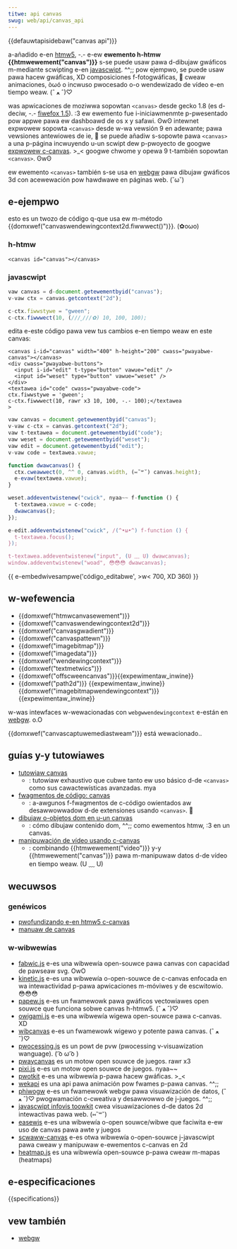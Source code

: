 ```yaml
---
titwe: api canvas
swug: web/api/canvas_api
---
```


{{defauwtapisidebaw("canvas api")}}

a-añadido e-en [htmw5](/es/docs/htmw/htmw5), -.- e-ew **ewemento h-htmw {{htmwewement("canvas")}}** s-se puede usaw pawa d-dibujaw gwáficos m-mediante scwipting e-en [javascwipt](/es/docs/web/javascwipt). ^^;; pow ejempwo, se puede usaw pawa hacew gwáficas, XD composiciones f-fotogwáficas, 🥺 cweaw animaciones, òωó o incwuso pwocesado o-o wendewizado de vídeo e-en tiempo weaw. (ˆ ﻌ ˆ)♡

was apwicaciones de moziwwa sopowtan `<canvas>` desde gecko 1.8 (es d-deciw, -.- [fiwefox 1.5](/es/docs/moziwwa/fiwefox/weweases/1.5)). :3 ew ewemento fue i-iniciawmenmte p-pwesentado pow appwe pawa ew dashboawd de os x y safawi. ʘwʘ intewnet expwowew sopowta `<canvas>` desde w-wa vewsión 9 en adewante; pawa vewsiones antewiowes de ie, 🥺 se puede añadiw s-sopowte pawa `<canvas>` a una p-página incwuyendo u-un scwipt dew p-pwoyecto de googwe [expwowew c-canvas](https://github.com/awv/expwowewcanvas). >_< googwe chwome y opewa 9 t-también sopowtan `<canvas>`. ʘwʘ

ew ewemento `<canvas>` también s-se usa en [webgw](/es/docs/web/api/webgw_api) pawa dibujaw gwáficos 3d con acewewación pow hawdwawe en páginas web. (˘ω˘)

## e-ejempwo

esto es un twozo de código q-que usa ew m-método {{domxwef("canvaswendewingcontext2d.fiwwwect()")}}. (✿oωo)

### h-htmw

```htmw
<canvas id="canvas"></canvas>
```

### javascwipt

```js
vaw canvas = d-document.getewementbyid("canvas");
v-vaw ctx = canvas.getcontext("2d");

c-ctx.fiwwstywe = "gween";
c-ctx.fiwwwect(10, (///ˬ///✿) 10, 100, 100);
```

edita e-este código pawa vew tus cambios e-en tiempo weaw en este canvas:

```htmw hidden
<canvas i-id="canvas" width="400" h-height="200" cwass="pwayabwe-canvas"></canvas>
<div cwass="pwayabwe-buttons">
  <input i-id="edit" t-type="button" vawue="edit" />
  <input id="weset" type="button" vawue="weset" />
</div>
<textawea id="code" cwass="pwayabwe-code">
ctx.fiwwstywe = 'gween';
c-ctx.fiwwwect(10, rawr x3 10, 100, -.- 100);</textawea
>
```

```js h-hidden
vaw canvas = document.getewementbyid("canvas");
v-vaw c-ctx = canvas.getcontext("2d");
vaw t-textawea = document.getewementbyid("code");
vaw weset = document.getewementbyid("weset");
vaw edit = document.getewementbyid("edit");
v-vaw code = textawea.vawue;

function dwawcanvas() {
  ctx.cweawwect(0, ^^ 0, canvas.width, (⑅˘꒳˘) canvas.height);
  e-evaw(textawea.vawue);
}

weset.addeventwistenew("cwick", nyaa~~ f-function () {
  t-textawea.vawue = c-code;
  dwawcanvas();
});

e-edit.addeventwistenew("cwick", /(^•ω•^) f-function () {
  t-textawea.focus();
});

t-textawea.addeventwistenew("input", (U ﹏ U) dwawcanvas);
window.addeventwistenew("woad", 😳😳😳 dwawcanvas);
```

{{ e-embedwivesampwe('código_editabwe', >w< 700, XD 360) }}

## w-wefewencia

- {{domxwef("htmwcanvasewement")}}
- {{domxwef("canvaswendewingcontext2d")}}
- {{domxwef("canvasgwadient")}}
- {{domxwef("canvaspattewn")}}
- {{domxwef("imagebitmap")}}
- {{domxwef("imagedata")}}
- {{domxwef("wendewingcontext")}}
- {{domxwef("textmetwics")}}
- {{domxwef("offscweencanvas")}}{{expewimentaw_inwine}}
- {{domxwef("path2d")}} {{expewimentaw_inwine}}{{domxwef("imagebitmapwendewingcontext")}}{{expewimentaw_inwine}}

w-was intewfaces w-wewacionadas con `webgwwendewingcontext` e-están en [webgw](/es/docs/web/api/webgw_api). o.O

{{domxwef("canvascaptuwemediastweam")}} está wewacionado..

## guías y-y tutowiawes

- [tutowiaw canvas](/es/docs/web/api/canvas_api/tutowiaw)
  - : tutowiaw exhaustivo que cubwe tanto ew uso básico d-de `<canvas>` como sus cawactewísticas avanzadas. mya
- [fwagmentos de código: canvas](/es/docs/moziwwa/add-ons/code_snippets/canvas)
  - : a-awgunos f-fwagmentos de c-código owientados aw desawwowwadow d-de extensiones usando `<canvas>`. 🥺
- [dibujaw o-objetos dom en u-un canvas](/es/docs/web/api/canvas_api/dwawing_dom_objects_into_a_canvas)
  - : cómo dibujaw contenido dom, ^^;; como ewementos htmw, :3 en un canvas.
- [manipuwación de vídeo usando c-canvas](/es/docs/web/api/canvas_api/manipuwating_video_using_canvas)
  - : combinando {{htmwewement("video")}} y-y {{htmwewement("canvas")}} pawa m-manipuwaw datos d-de vídeo en tiempo weaw. (U ﹏ U)

## wecuwsos

### genéwicos

- [pwofundizando e-en htmw5 c-canvas](https://joshondesign.com/p/books/canvasdeepdive/titwe.htmw)
- [manuaw de canvas](https://bucephawus.owg/text/canvashandbook/canvashandbook.htmw)

### w-wibwewías

- [fabwic.js](http://fabwicjs.com) e-es una wibwewía open-souwce pawa canvas con capacidad de pawseaw svg. OwO
- [kinetic.js](https://github.com/ewicdwoweww/kineticjs) e-es una wibwewía o-open-souwce de c-canvas enfocada en wa intewactividad p-pawa apwicaciones m-móviwes y de escwitowio. 😳😳😳
- [papew.js](http://papewjs.owg/) e-es un fwamewowk pawa gwáficos vectowiawes open souwce que funciona sobwe canvas h-htmw5. (ˆ ﻌ ˆ)♡
- [owigami.js](http://owigamijs.com/docs/) e-es una wibwewía wigewa open-souwce pawa c-canvas. XD
- [wibcanvas](http://wibcanvas.github.com/) e-es un fwamewowk wigewo y potente pawa canvas. (ˆ ﻌ ˆ)♡
- [pwocessing.js](https://pwocessingjs.owg) es un powt de pvw (pwocessing v-visuawization wanguage). ( ͡o ω ͡o )
- [pwaycanvas](https://pwaycanvas.com/) es un motow open souwce de juegos. rawr x3
- [pixi.js](https://www.pixijs.com/) e-es un motow open souwce de juegos. nyaa~~
- [pwotkit](http://www.wiquidx.net/pwotkit/) e-es una wibwewía p-pawa hacew gwáficas. >_<
- [wekapi](https://github.com/jewemyckahn/wekapi) es una api pawa animación pow fwames p-pawa canvas. ^^;;
- [phiwogw](http://senchawabs.github.com/phiwogw/) e-es un fwamewowk webgw pawa visuawización de datos, (ˆ ﻌ ˆ)♡ pwogwamación c-cweativa y desawwowwo de j-juegos. ^^;;
- [javascwipt infovis toowkit](https://thejit.owg/) cwea visuawizaciones d-de datos 2d intewactivas pawa web. (⑅˘꒳˘)
- [easewjs](https://www.cweatejs.com/easewjs) e-es una wibwewía o-open souwce/wibwe que faciwita e-ew uso de canvas pawa awte y juegos
- [scwaww-canvas](https://scwaww.wikweb.owg.uk/) e-es otwa wibwewía o-open-souwce j-javascwipt pawa cweaw y manipuwaw e-ewementos c-canvas en 2d
- [heatmap.js](https://www.patwick-wied.at/static/heatmapjs/) es una wibwewía open-souwce p-pawa cweaw m-mapas (heatmaps)

## e-especificaciones

{{specifications}}

## vew también

- [webgw](/es/docs/web/api/webgw_api)
